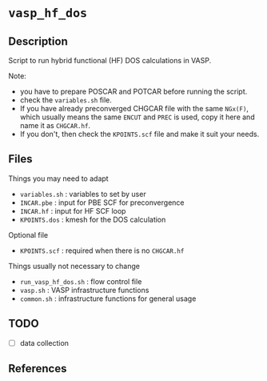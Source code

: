 # `vasp_hf_dos`

## Description

Script to run hybrid functional (HF) DOS calculations in VASP.

Note:
- you have to prepare POSCAR and POTCAR before running the script.
- check the `variables.sh` file.
- If you have already preconverged CHGCAR file with the same `NGx(F)`,
  which usually means the same `ENCUT` and `PREC` is used, copy it
  here and name it as `CHGCAR.hf`.
- If you don't, then check the `KPOINTS.scf` file and make it suit your needs.

## Files

Things you may need to adapt
- `variables.sh` : variables to set by user
- `INCAR.pbe` : input for PBE SCF for preconvergence
- `INCAR.hf` : input for HF SCF loop
- `KPOINTS.dos` : kmesh for the DOS calculation

Optional file
- `KPOINTS.scf` : required when there is no `CHGCAR.hf`

Things usually not necessary to change
- `run_vasp_hf_dos.sh` : flow control file
- `vasp.sh` : VASP infrastructure functions
- `common.sh` : infrastructure functions for general usage

## TODO

- [ ] data collection

## References

